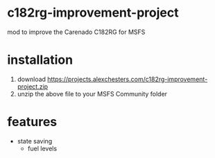 # c182rg-improvement-project
mod to improve the Carenado C182RG for MSFS

# installation
1. download https://projects.alexchesters.com/c182rg-improvement-project.zip
1. unzip the above file to your MSFS Community folder

# features
* state saving
    * fuel levels